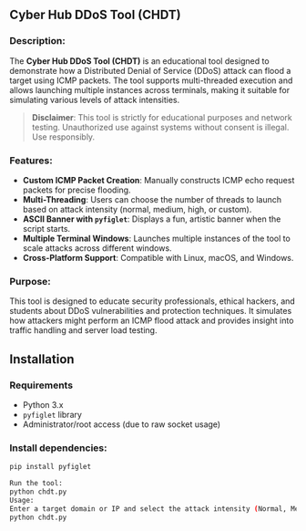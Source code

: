 ## Cyber Hub DDoS Tool (CHDT)

### Description:
The **Cyber Hub DDoS Tool (CHDT)** is an educational tool designed to demonstrate how a Distributed Denial of Service (DDoS) attack can flood a target using ICMP packets. The tool supports multi-threaded execution and allows launching multiple instances across terminals, making it suitable for simulating various levels of attack intensities.

> **Disclaimer**: This tool is strictly for educational purposes and network testing. Unauthorized use against systems without consent is illegal. Use responsibly.

### Features:
- **Custom ICMP Packet Creation**: Manually constructs ICMP echo request packets for precise flooding.
- **Multi-Threading**: Users can choose the number of threads to launch based on attack intensity (normal, medium, high, or custom).
- **ASCII Banner with `pyfiglet`**: Displays a fun, artistic banner when the script starts.
- **Multiple Terminal Windows**: Launches multiple instances of the tool to scale attacks across different windows.
- **Cross-Platform Support**: Compatible with Linux, macOS, and Windows.

### Purpose:
This tool is designed to educate security professionals, ethical hackers, and students about DDoS vulnerabilities and protection techniques. It simulates how attackers might perform an ICMP flood attack and provides insight into traffic handling and server load testing.


## Installation

### Requirements
- Python 3.x
- `pyfiglet` library
- Administrator/root access (due to raw socket usage)

### Install dependencies:
```bash
pip install pyfiglet

Run the tool:
python chdt.py
Usage:
Enter a target domain or IP and select the attack intensity (Normal, Medium, High, or Custom).
python chdt.py
